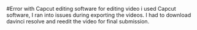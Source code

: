 #Error with Capcut editing software 
for editing video i used Capcut software, I ran into issues during exporting the videos. 
I had to download davinci resolve and reedit the video for final submission.
